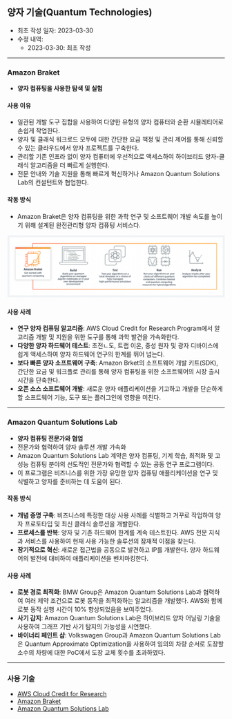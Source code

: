 ## 양자 기술(Quantum Technologies)

- 최초 작성 일자: 2023-03-30
- 수정 내역:
  - 2023-03-30: 최초 작성

---

### Amazon Braket

- **양자 컴퓨팅을 사용한 탐색 및 실험**

#### 사용 이유

- 일관된 개발 도구 집합을 사용하여 다양한 유형의 양자 컴퓨터와 순환 시뮬레티어로 손쉽게 작업한다.
- 양자 및 클래식 워크로드 모두에 대한 간단한 요금 책정 및 관리 제어를 통해 신뢰할 수 있는 클라우드에서 양자 프로젝트를 구축한다.
- 관리할 기존 인프라 없이 양자 컴퓨터에 우선적으로 액세스하여 하이브리드 양자-클래식 알고리즘을 더 빠르게 실행한다.
- 전문 안내와 기술 지원을 통해 빠르게 혁신하거나 Amazon Quantum Solutions Lab의 컨설턴트와 협업한다.

#### 작동 방식

- Amazon Braket은 양자 컴퓨팅을 위한 과학 연구 및 소프트웨어 개발 속도를 높이기 위해 설계된 완전관리형 양자 컴퓨팅 서비스다.

![](images/quantum_services/amazon_braket.png)

#### 사용 사례

- **연구 양자 컴퓨팅 알고리즘**: AWS Cloud Credit for Research Program에서 알고리즘 개발 및 지원을 위한 도구를 통해 과학 발견을 가속화한다.
- **다양한 양자 하드웨어 테스트**: 초전ㄴ도, 트랩 이온, 중성 원자 및 광자 디바이스에 쉽게 액세스하여 양자 하드웨어 연구의 한계를 뛰어 넘는다.
- **보다 빠른 양자 소프트웨어 구축**: Amazon Brket의 소프트웨어 개발 키트(SDK), 간단한 요금 및 워크플로 관리를 통해 양자 컴퓨팅을 위한 소프트웨어의 시장 출시 시간을 단축한다.
- **오픈 소스 소프트웨어 개발**: 새로운 양자 애플리케이션을 기고하고 개발을 단순하게 할 소프트웨어 기능, 도구 또는 플러그인에 영향을 미친다.

---

### Amazon Quantum Solutions Lab

- **양자 컴퓨팅 전문가와 협업**
- 전문가와 협력하여 양자 솔루션 개발 가속화
- Amazon Quantum Solutions Lab 계약은 양자 컴퓨팅, 기계 학습, 최적화 및 고성능 컴퓨팅 분야의 선도적인 전문가와 협력할 수 있는 공동 연구 프로그램이다.
- 이 프로그램은 비즈니스를 위한 가장 유망한 양자 컴퓨팅 애플리케이션을 연구 및 식별하고 양자를 준비하는 데 도움이 된다.

#### 작동 방식

- **개념 증명 구축**: 비즈니스에 특정한 대상 사용 사례를 식별하고 거꾸로 작업하여 양자 프로토타입 및 최신 클래식 솔루션을 개발한다.
- **프로세스를 반복**: 양자 및 기존 하드웨어 한계를 계속 테스트한다. AWS 전문 지식과 서비스를 사용하여 현재 사용 가능한 솔루션의 잠재적 이점을 찾는다.
- **장기적으로 혁신**: 새로운 접근법을 공동으로 발견하고 IP를 개발한다. 양자 하드웨어의 발전에 대비하여 애플리케이션을 벤치마킹한다.

#### 사용 사례

- **로봇 경로 최적화**: BMW Group은 Amazon Quantum Solutions Lab과 협력하여 여러 제약 조건으로 로봇 동작을 최적화하는 알고리즘을 개발했다.
  AWS와 함께 로봇 동작 실행 시간이 10% 향상되었음을 보여주었다.
- **사기 감지**: Amazon Quantum Solutions Lab은 하이브리드 양자 어닐링 기술을 사용하여 그래프 기반 사기 탐지의 가능성을 시연했다.
- **바이너리 페인트 샵**: Volkswagen Group과 Amazon Quantum Solutions Lab은 Quantum Approximate Optimization을 사용하여 임의의 차량 순서로 도장할 소수의 차량에 대한 PoC에서 도장 교체 횟수를 초과하였다.

---

### 사용 기술

- [AWS Cloud Credit for Research](https://aws.amazon.com/ko/government-education/research-and-technical-computing/cloud-credit-for-research/?pg=ln&sec=uc)
- [Amazon Braket](https://aws.amazon.com/ko/braket/?nc1=h_ls#)
- [Amazon Quantum Solutions Lab](https://aws.amazon.com/ko/quantum-solutions-lab/?nc2=h_ql_prod_qt_qsl)